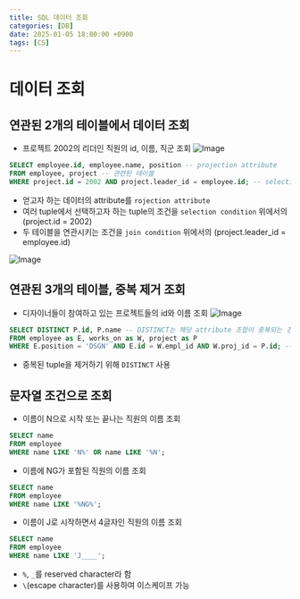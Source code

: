 ```yaml
---
title: SQL 데이터 조회
categories: [DB]
date: 2025-01-05 18:00:00 +0900
tags: [CS]
---
```


# 데이터 조회

## 연관된 2개의 테이블에서 데이터 조회
- 프로젝트 2002의 리더인 직원의 id, 이름, 직군 조회
![Image](https://github.com/user-attachments/assets/10ec38d8-18ed-4f59-97d0-67ae5dcf7a97)

```sql
SELECT employee.id, employee.name, position -- projection attribute
FROM employee, project -- 관련된 테이블
WHERE project.id = 2002 AND project.leader_id = employee.id; -- selection condition AND join condition
```
- 얻고자 하는 데이터의 attribute를 `rojection attribute`
- 여러 tuple에서 선택하고자 하는 tuple의 조건을 `selection condition` 위에서의 (project.id = 2002)
- 두 테이블을 연관시키는 조건을 `join condition` 위에서의 (project.leader_id = employee.id)

![Image](https://github.com/user-attachments/assets/6e18c48f-b79f-4e9d-b4a2-07edd7db93ba)

## 연관된 3개의 테이블, 중복 제거 조회
- 디자이너들이 참여하고 있는 프로젝트들의 id와 이름 조회
![Image](https://github.com/user-attachments/assets/af145cc7-aad2-462f-a233-7bef20563886)

```sql
SELECT DISTINCT P.id, P.name -- DISTINCT는 해당 attribute 조합이 중복되는 경우 제거
FROM employee as E, works_on as W, project as P
WHERE E.position = 'DSGN' AND E.id = W.empl_id AND W.proj_id = P.id; -- join condition이 2개
```
- 중복된 tuple을 제거하기 위해 `DISTINCT` 사용

## 문자열 조건으로 조회
- 이름이 N으로 시작 또는 끝나는 직원의 이름 조회
```sql
SELECT name
FROM employee
WHERE name LIKE 'N%' OR name LIKE '%N';
```

- 이름에 NG가 포함된 직원의 이름 조회
```sql
SELECT name
FROM employee
WHERE name LIKE '%NG%';
```

- 이름이 J로 시작하면서 4글자인 직원의 이름 조회
```sql
SELECT name
FROM employee
WHERE name LIKE 'J____';
```

- `%`, `_`를 reserved character라 함
- `\`(escape character)를 사용하여 이스케이프 가능
